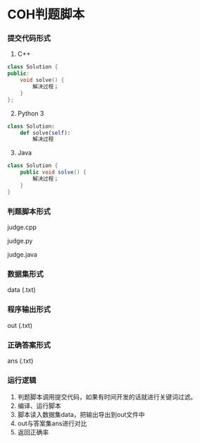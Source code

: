 # COH判题脚本

### 提交代码形式

1. C++
```c++
class Solution {
public:
	void solve() {
		解决过程；
	}
};
```

2. Python 3

```python
class Solution:
	def solve(self):
		解决过程
```

3. Java

```java
class Solution {
	public void solve() {
		解决过程；
	}
}
```



### 判题脚本形式

judge.cpp

judge.py

judge.java



### 数据集形式

data (.txt)



### 程序输出形式

out (.txt)



### 正确答案形式

ans (.txt)



### 运行逻辑

1. 判题脚本调用提交代码，如果有时间开发的话就进行关键词过滤。
2. 编译、运行脚本
3. 脚本读入数据集data，把输出导出到out文件中
4. out与答案集ans进行对比
5. 返回正确率

